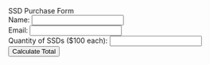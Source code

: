 <!DOCTYPE html>
<html lang="en">
<head>
    <meta charset="UTF-8">
    <meta name="viewport" content="width=device-width, initial-scale=1.0">
    SSD Purchase Form
</head>
<body>
    <div class="form-container">
        <form id="ssdForm">
            <div class="form-group">
                <label for="name">Name:</label>
                <input type="text" id="name" name="name" required>
            </div>
            <div class="form-group">
                <label for="email">Email:</label>
                <input type="text" id="email" name="email" required>
            </div>
            <div class="form-group">
                <label for="quantity">Quantity of SSDs ($100 each):</label>
                <input type="number" id="quantity" name="quantity" required>
            </div>
            <button type="button" onclick="calculateTotal()">Calculate Total</button>
            <div class="total" id="total"></div>
        </form>
    </div>
    <script>
        function calculateTotal() {
            const quantity = document.getElementById('quantity').value;
            const pricePerSSD = 100; // Price per SSD
            const total = quantity * pricePerSSD;
            document.getElementById('total').textContent = 'Total: $' + total;
        }
    </script>
</body>
</html>
